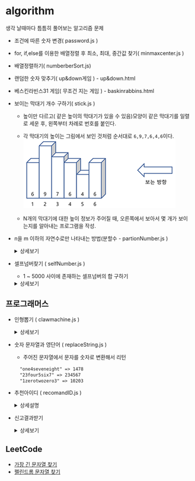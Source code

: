 # algorithm

생각 날때마다 틈틈히 풀어보는 알고리즘 문제

- 조건에 따른 숫자 변경( password.js )
- for, if,else를 이용한 배열정렬 후 최소, 최대, 중간값 찾기( minmaxcenter.js )
- 배열정렬하기( numberberSort.js)
- 랜덤한 숫자 맞추기( up&down게임 ) - up&down.html
- 베스킨라빈스31 게임( 무조건 지는 게임 ) - baskinrabbins.html
- 보이는 막대기 개수 구하기( stick.js )

  - 높이만 다르고( 같은 높이의 막대기가 있을 수 있음)모양이 같은 막대기를 일렬로 세운 후, 왼쪽부터 차례로 번호를 붙인다.

  - 각 막대기의 높이는 그림에서 보인 것처럼 순서대로 <code>6,9,7,6,4,6</code>이다.
    ![샘플이미지](./images/stick.png)
  - N개의 막대기에 대한 높이 정보가 주어질 때, 오른쪽에서 보아서 몇 개가 보이는지를 알아내는 프로그램을 작성.

- n을 m 이하의 자연수로만 나타내는 방법(분할수 - partionNumber.js )

  <details>

    <summary>상세보기</summary>

  ![수 분할 성질](./images/partion_number.png)
  ![수 분할 성질2](./images/partion_number2.png)

  - (1)의 자연수 n을 한 덩어리로 만드는 방법은 당연히 1개,
  - (2)의 자연수 n을 n개의 무더기로 만드는 방법 역시 1개
    - ex) 5 = [1, 1, 1, 1, 1]
  - (3)의 P(n)은 n의 분할 수라고 하며, n을 분할하는 모든 경우의 수를 나타냄.
  - (4)의식은 P(n, k)를 두 가지 경우로 나눈 것.
    ![수 분할 성질설명1](./images/partion_number3.png)
    ![수 분할 성질설명2](./images/partion_number4.png)

    > 즉 P(n, k)를
    > ⓵ 1로 이루어진 무더기가 존재하는 경우 P( n-1, k-1 )
    > ⓶ 1로 이루어진 무더기가 없는 경우 P( n-k, k )
    > 이렇게 두 가지 경우로 나누어서 구한다는 의미

  ![수 분할 공식](./images/partion_number5.png)

  </details>

* 셀프넘버찾기 ( selfNumber.js )

  - 1 ~ 5000 사이에 존재하는 셀프넘버의 합 구하기

  <details>
      <summary>상세보기</summary>

      어떤 자연수 n이 있을 때, d(n)을 n의 각 자릿수 숫자들과 n 자신을 더한 숫자라고 정의

      > d(91) = 9 + 1 + 91 = 101

      이 때, n을 d(n)의 제네레이터(generator)라고 한다. 위의 예에서 91은 101의 제네레이터이다.
      어떤 숫자들은 하나 이상의 제네레이터를 가지고 있는데, 101의 제네레이터는 91 뿐 아니라 100도 있다.
      그런데 반대로, 제네레이터가 없는 숫자들도 있으며, 이런 숫자를 인도의 수학자 Kaprekar가 셀프 넘버(self-number)라 이름 붙였다.
      예를 들어 1,3,5,7,9,20,31 은 셀프 넘버 들이다.

  </details>

## 프로그래머스

- 인형뽑기 ( clawmachine.js )
  <details>
      <summary>상세보기</summary>

  - "N x N" 크기의 맵 정보에 모든 인형은 "1 x 1" 크기의 격자 한 칸을
    차지하며 격자의 가장 아래 칸부터 차곡차곡 쌓여 있습니다

    ![맵 정보로 구성한 인형뽑기 화면](./images/crane_game_101.png)

  - 크레인을 좌우로 움직여 멈춘 위치에서 가장 위에 있는 인형을 집어 올릴 수 있습니다.
    집어 올린 인형은 바구니에 쌓이게 되는 데, 이때 바구니의 가장 아래 칸부터 인형이 순서대로 쌓이게 됩니다.
    다음 그림은 [1번, 5번, 3번] 위치에서 순서대로 인형을 집어 올려 바구니에 담은 모습입니다

    ![인형뽑기 크레인으로 이동 한 경우](./images/crane_game_102.png)

  - 같은 모양의 인형 두 개가 바구니에 연속해서 쌓이게 되면 두 인형은 터뜨려지면서 바구니에서 사라지게 됩니다.
    위 상태에서 이어서 [5번] 위치에서 인형을 집어 바구니에 쌓으면 같은 모양 인형 두 개가 없어집니다  
    ![바구니에 인형이 중복되는 경우](./images/crane_game_103.gif)

  - 크레인 작동 시 인형이 집어지지 않는 경우는 없으나 만약 인형이 없는 곳에서 크레인을 작동시키는 경우에는
    아무런 일도 일어나지 않습니다

  - 바구니는 모든 인형을 담을 만큼 충분히 크다고 가정
    </detail>

* 숫자 문자열과 영단어 ( replaceString.js )
  - 주어진 문자열에서 문자를 숫자로 변환해서 리턴
  ```text
    "one4seveneight" => 1478
    "23four5six7" => 234567
    "1zerotwozero3" => 10203
  ```
* 추천아이디 ( recomandID.js )
    <details>
    <summary>상세설명</summary>

  - 아이디는 3자이상 15자 이하
  - 아이디는 알파벳 소문자, 숫자, 빼기(-), 밑줄(\_), 마침표(.) 만 사용가능
  - 마침표는 시작과 끝에 사용할 수 없음

    new_id = '...!@BaT#\*..y.abcdefghijklm'

    - 1단계 new_id의 모든 문자를 소문자 치환
    - 2단계 new_id에 알파벳 소문자, 숫자, 빼기, 마침표를 제외한 모든 문자 제거
    - 3단계 new_id에 마침표가 2번 연속되면 하나로 치환
    - 4단계 new_id에 마침표가 처음과 끝에 나오면 제거
    - 5단계 new_id가 빈 문자열이라면 'a'를 대입
    - 6단계 new_id의 길이가 16자 이상이면 15개를 제외한 모든 문자를 제거
      15자의 마지막이 마침표일 경우도 제거
    - 7단계 new_id의 길이가 2자 이하라면 new_id의 마지막 문자를 new_id의 길이가 3이상이 될 때까지 추가

  **제한사항**

  - new_id의 길이는 1이상 1000이하
  - new_id는 알파벳 대소문자, 숫자, 특수 문자로 구성
  - new*id에 나타낼 수 있는 특수문자는 -*.~!@#$%^&\*()=+[{]}:?,<>/ 로 한정

</details>

- 신고결과받기
     <details>
     <summary>상세보기</summary>

  게시판 불량 이용자 신고처리 결과 메일 발송 시스템  
   **요구사항**

  - 유저는 한 번에 한 명의 유저를 신고할 수 있다.

    - 신고 횟수는 제한이 없음. 서로 다른 유저를 계속해서 신고가능.
    - 한 유저를 여러 번 신고할 수도 있지만, 동일한 유저에 대한 신고 횟수는 1회로 처리.

  - k번(k=2)신고된 유저는 게시판 이용이 정지되며, 해당 유저를 신고한 모든 유저에게 정지 사실을 메일로 발송 - 유저가 신고한 모든 내용을 취합해 마지막에 한번에 게시판 이용 정지 메일을 발송.

  #

  - _이용자 ID가 담긴 문자열 id_list,  
    각 이용자가 신고한 유저 ID정보가 담긴 report,  
    정지 기준이 되는 신고횟수 k가 매개변수로 주어질 때,  
    유저별 처리 결과 메일을 받은 횟수를 배열에 담아  
    return 하도록 solution함수를 완성_

  **예시**

  유저목록 : ["muzi", "frodo", "apeach", "neo"]  
  k = 2

  | 유저ID | 유저가 신고한 ID | 설명                      |
  | ------ | ---------------- | ------------------------- |
  | muzi   | frodo            | "muzi"가 "frodo"를 신고   |
  | apeach | frodo            | "apeach"가 "frodo"를 신고 |
  | frodo  | neo              | "frodo"가 "neo"를 신고    |
  | muzi   | neo              | "muzi"가 "neo"를 신고     |
  | apeach | muzi             | "apeach"가 "muzi"를 신고  |

  유저별 신고횟수

  | 유저ID | 신고당한 횟수 |
  | ------ | ------------- |
  | muzi   | 1             |
  | frodo  | 2             |
  | apeach | 0             |
  | neo    | 2             |

  결과  
  |유저ID|유저가 신고한 ID|정지된 ID|
  |---|---|---|
  |muzi|["frodo","neo"]|["frodo","neo"]
  |frodo|["neo"]|["neo"]|
  |apeach|["muzi","frodo"]|["frodo"]|
  |neo|없음|없음|

</details>

## LeetCode

- [가장 긴 문자열 찾기](./summary/LCS.md)
- [펠린드롬 문자열 찾기](./summary/palindrome.md)
